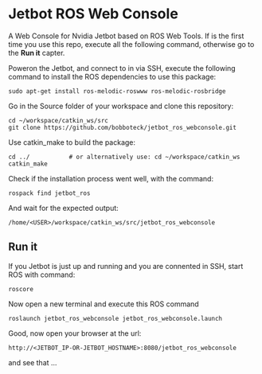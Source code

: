 # Jetbot ROS Web Console

A Web Console for Nvidia Jetbot based on ROS Web Tools.
If is the first time you use this repo, execute all the following command, otherwise go to the **Run it** capter.

Poweron the Jetbot, and connect to in via SSH, execute the following command to install the ROS dependencies to use this package:

```shell
sudo apt-get install ros-melodic-roswww ros-melodic-rosbridge
```

Go in the Source folder of your workspace and clone this repository:

```shell
cd ~/workspace/catkin_ws/src
git clone https://github.com/bobboteck/jetbot_ros_webconsole.git
```

Use catkin_make to build the package:

```shell
cd ../           # or alternatively use: cd ~/workspace/catkin_ws
catkin_make
```

Check if the installation process went well, with the command:

```shell
rospack find jetbot_ros
```

And wait for the expected output:

```shell
/home/<USER>/workspace/catkin_ws/src/jetbot_ros_webconsole
```

## Run it

If you Jetbot is just up and running and you are connented in SSH, start ROS with command:

```shell
roscore
```

Now open a new terminal and execute this ROS command

```shell
roslaunch jetbot_ros_webconsole jetbot_ros_webconsole.launch
```

Good, now open your browser at the url:

```url
http://<JETBOT_IP-OR-JETBOT_HOSTNAME>:8080/jetbot_ros_webconsole
```

and see that ...
